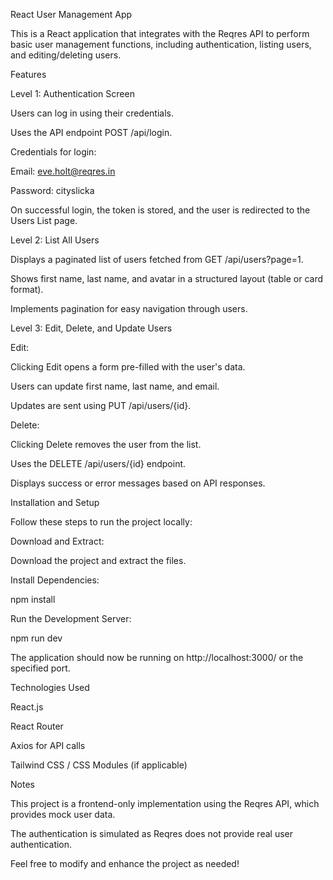 React User Management App

This is a React application that integrates with the Reqres API to perform basic user management functions, including authentication, listing users, and editing/deleting users.

Features

Level 1: Authentication Screen

Users can log in using their credentials.

Uses the API endpoint POST /api/login.

Credentials for login:

Email: eve.holt@reqres.in

Password: cityslicka

On successful login, the token is stored, and the user is redirected to the Users List page.

Level 2: List All Users

Displays a paginated list of users fetched from GET /api/users?page=1.

Shows first name, last name, and avatar in a structured layout (table or card format).

Implements pagination for easy navigation through users.

Level 3: Edit, Delete, and Update Users

Edit:

Clicking Edit opens a form pre-filled with the user's data.

Users can update first name, last name, and email.

Updates are sent using PUT /api/users/{id}.

Delete:

Clicking Delete removes the user from the list.

Uses the DELETE /api/users/{id} endpoint.

Displays success or error messages based on API responses.

Installation and Setup

Follow these steps to run the project locally:

Download and Extract:

Download the project and extract the files.

Install Dependencies:

npm install

Run the Development Server:

npm run dev

The application should now be running on http://localhost:3000/ or the specified port.

Technologies Used

React.js

React Router

Axios for API calls

Tailwind CSS / CSS Modules (if applicable)

Notes

This project is a frontend-only implementation using the Reqres API, which provides mock user data.

The authentication is simulated as Reqres does not provide real user authentication.

Feel free to modify and enhance the project as needed!
